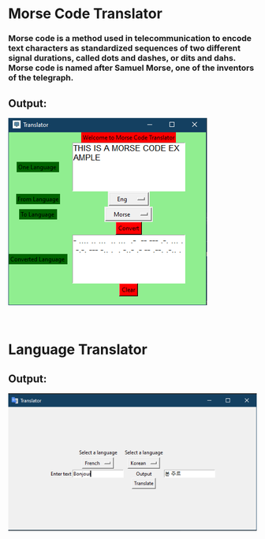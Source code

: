 # Morse Code Translator

### Morse code is a method used in telecommunication to encode text characters as standardized sequences of two different signal durations, called dots and dashes, or dits and dahs. Morse code is named after Samuel Morse, one of the inventors of the telegraph. 

## Output:

![](output/morseCode.png)

</br>

# Language Translator

## Output:

![](output/languageTranslator.png)

